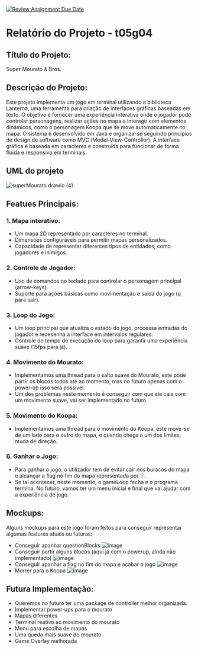 [![Review Assignment Due Date](https://classroom.github.com/assets/deadline-readme-button-22041afd0340ce965d47ae6ef1cefeee28c7c493a6346c4f15d667ab976d596c.svg)](https://classroom.github.com/a/rUa5vdmg)

# Relatório do Projeto - t05g04

## Título do Projeto:
Super Mourato & Bros.

## Descrição do Projeto:
Este projeto implementa um jogo em terminal utilizando a biblioteca Lanterna, uma ferramenta
para criação de interfaces gráficas baseadas em texto. O objetivo é fornecer uma experiência
interativa onde o jogador pode controlar personagens, realizar ações no mapa e interagir com
elementos dinâmicos, como o personagem Koopa que se move automaticamente no mapa.
O sistema é desenvolvido em Java e organiza-se seguindo princípios de design de software
como MVC (Model-View-Controller). A interface gráfica é baseada em caracteres e construída
para funcionar de forma fluida e responsiva em terminais.


## UML do projeto
![superMourato drawio (4)](https://github.com/user-attachments/assets/d4cb1f88-5d93-4299-8b2c-7becb29ca40e)

## Featues Principais:
### 1. Mapa interativo:
- Um mapa 2D representado por caracteres no terminal.
- Dimensões configuráveis para permitir mapas personalizados.
- Capacidade de representar diferentes tipos de entidades, como jogadores e inimigos.
### 2. Controle de Jogador:
- Uso de comandos no teclado para controlar o personagem principal (arrow-keys).
- Suporte para ações básicas como movimentação e saída do jogo (q para sair).
### 3. Loop do Jogo:
- Um loop principal que atualiza o estado do jogo, processa entradas do jogador e
  redesenha a interface em intervalos regulares.
- Controle do tempo de execução do loop para garantir uma experiência suave (15fps
  para já).
### 4. Movimento do Mourato:
- Implementamos uma thread para o salto suave do Mourato, este pode partir os blocos
  todos até ao momento, mas no futuro apenas com o power-up isso será possivel.
- Um dos problemas neste momento é conseguir com que ele caia com um movimento
  suave, vai ser implementado no futuro.
### 5. Movimento do Koopa:
- Implementamos uma thread para o movimento do Koopa, este move-se de um lado para
  o outro do mapa, e quando chega a um dos limites, muda de direção.
### 6. Ganhar o Jogo:
- Para ganhar o jogo, o utilizador tem de evitar cair nos buracos do mapa e alcançar a
flag no fim do mapa representada por ‘|'.
- Se tal acontecer, neste momento, o gameLoop fecha e o programa termina. No futuro,
  vamos ter um menu inicial e final que vai ajudar com a experiência de jogo.

## Mockups:
Alguns mockups para este jogo foram feitos para conseguir representar algumas
features atuais ou futuras:
- Conseguir apanhar questionBlocks
![image](https://github.com/user-attachments/assets/016cba31-d1c5-447e-ada5-810e13ee19cc)
- Conseguir partir alguns blocos (aqui já com o powerup, ainda não implementado)
![image](https://github.com/user-attachments/assets/a7445fb8-bcdf-4e71-9ab2-89c214bbae99)
- Conseguir apanhar a flag no fim do mapa e acabar o jogo
![image](https://github.com/user-attachments/assets/e62f2f41-dc3d-40fb-9f91-dc90dec5efed)
- Morrer para o Koopa
![image](https://github.com/user-attachments/assets/27764c9b-a8ed-4272-943b-5db0d3d9a055)


## Futura Implementação:
- Queremos no futuro ter uma package de controller melhor organizada.
- Implementar power-ups para o mourato
- Mapas diferentes
- Terminal reativo ao movimento do mourato
- Menu para escolha de mapas
- Uma queda mais suave do mourato
- Game Overlay melhorada
